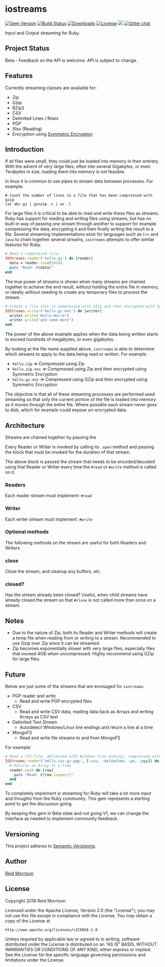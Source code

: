 # iostreams
[![Gem Version](https://img.shields.io/gem/v/iostreams.svg)](https://rubygems.org/gems/iostreams) [![Build Status](https://travis-ci.org/rocketjob/iostreams.svg?branch=master)](https://travis-ci.org/rocketjob/iostreams) [![Downloads](https://img.shields.io/gem/dt/iostreams.svg)](https://rubygems.org/gems/iostreams) [![License](https://img.shields.io/badge/license-Apache%202.0-brightgreen.svg)](http://opensource.org/licenses/Apache-2.0) ![](https://img.shields.io/badge/status-Beta-yellow.svg) [![Gitter chat](https://img.shields.io/badge/IRC%20(gitter)-Support-brightgreen.svg)](https://gitter.im/rocketjob/support)

Input and Output streaming for Ruby.

## Project Status

Beta - Feedback on the API is welcome. API is subject to change.

## Features

Currently streaming classes are available for:

* Zip
* Gzip
* BZip2
* CSV
* Delimited Lines / Rows
* PGP
* Xlsx (Reading)
* Encryption using [Symmetric Encryption](https://github.com/reidmorrison/symmetric-encryption)

## Introduction

If all files were small, they could just be loaded into memory in their entirety. With the
advent of very large files, often into several Gigabytes, or even Terabytes in size, loading
them into memory is not feasible.
 
In linux it is common to use pipes to stream data between processes. 
For example:

```
# Count the number of lines in a file that has been compressed with gzip
cat abc.gz | gunzip -c | wc -l
```

For large files it is critical to be able to read and write these files as streams. Ruby has support
for reading and writing files using streams, but has no built-in way of passing one stream through
another to support for example compressing the data, encrypting it and then finally writing the result
to a file. Several streaming implementations exist for languages such as `C++` and `Java` to chain
together several streams, `iostreams` attempts to offer similar features for Ruby.

```ruby
# Read a compressed file:
IOStreams.reader('hello.gz') do |reader|
  data = reader.read(1024)
  puts "Read: #{data}"
end
```

The true power of streams is shown when many streams are chained together to achieve the end
result, without holding the entire file in memory, or ideally without needing to create
any temporary files to process the stream.

```ruby
# Create a file that is compressed with GZip and then encrypted with Symmetric Encryption:
IOStreams.writer('hello.gz.enc') do |writer|
  writer.write('Hello World')
  writer.write('and some more')
end
```

The power of the above example applies when the data being written starts to exceed hundreds of megabytes,
or even gigabytes.

By looking at the file name supplied above, `iostreams` is able to determine which streams to apply
to the data being read or written. For example:
* `hello.zip` => Compressed using Zip
* `hello.zip.enc` => Compressed using Zip and then encrypted using Symmetric Encryption
* `hello.gz.enc` => Compressed using GZip and then encrypted using Symmetric Encryption

The objective is that all of these streaming processes are performed used streaming
so that only the current portion of the file is loaded into memory as it moves
through the entire file.
Where possible each stream never goes to disk, which for example could expose
un-encrypted data.

## Architecture

Streams are chained together by passing the 

Every Reader or Writer is invoked by calling its `.open` method and passing the block
that must be invoked for the duration of that stream.

The above block is passed the stream that needs to be encoded/decoded using that
Reader or Writer every time the `#read` or `#write` method is called on it.

### Readers

Each reader stream must implement: `#read`

### Writer

Each writer stream must implement: `#write`

### Optional methods

The following methods on the stream are useful for both Readers and Writers

### close

Close the stream, and cleanup any buffers, etc.

### closed?

Has the stream already been closed? Useful, when child streams have already closed the stream
so that `#close` is not called more than once on a stream.

## Notes

* Due to the nature of Zip, both its Reader and Writer methods will create
  a temp file when reading from or writing to a stream.
  Recommended to use Gzip over Zip since it can be streamed.
* Zip becomes exponentially slower with very large files, especially files
  that exceed 4GB when uncompressed. Highly recommend using GZip for large files.

## Future

Below are just some of the streams that are envisaged for `iostreams`:
* PGP reader and write
    * Read and write PGP encrypted files
* CSV
    * Read and write CSV data, reading data back as Arrays and writing Arrays as CSV text
* Delimited Text Stream
    * Autodetect Windows/Linux line endings and return a line at a time
* MongoFS
    * Read and write file streams to and from MongoFS
    
For example:
```ruby
# Read a CSV file, delimited with Windows line endings, compressed with GZip, and encrypted with PGP:
IOStreams.reader('hello.csv.gz.pgp', [:csv, :delimited, :gz, :pgp]) do |reader|
  # Returns an Array at a time
  reader.each do |row|
    puts "Read: #{row.inspect}"
  end
end
```

To completely implement io streaming for Ruby will take a lot more input and thoughts
from the Ruby community. This gem represents a starting point to get the discussion going.

By keeping this gem in Beta state and not going V1, we can change the interface as needed
to implement community feedback.

## Versioning

This project adheres to [Semantic Versioning](http://semver.org/).

## Author

[Reid Morrison](https://github.com/reidmorrison)

## License

Copyright 2018 Reid Morrison

Licensed under the Apache License, Version 2.0 (the "License");
you may not use this file except in compliance with the License.
You may obtain a copy of the License at

    http://www.apache.org/licenses/LICENSE-2.0

Unless required by applicable law or agreed to in writing, software
distributed under the License is distributed on an "AS IS" BASIS,
WITHOUT WARRANTIES OR CONDITIONS OF ANY KIND, either express or implied.
See the License for the specific language governing permissions and
limitations under the License.
